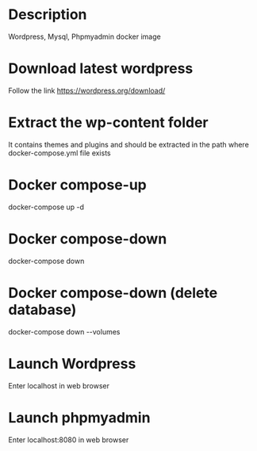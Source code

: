 # Description
Wordpress, Mysql, Phpmyadmin docker image

# Download latest wordpress
Follow the link https://wordpress.org/download/

# Extract the wp-content folder 
It contains themes and plugins and should be extracted in the path where docker-compose.yml file exists

# Docker compose-up
docker-compose up -d

# Docker compose-down
docker-compose down

# Docker compose-down (delete database)
docker-compose down --volumes 

# Launch Wordpress
Enter localhost in web browser

# Launch phpmyadmin
Enter localhost:8080 in web browser
